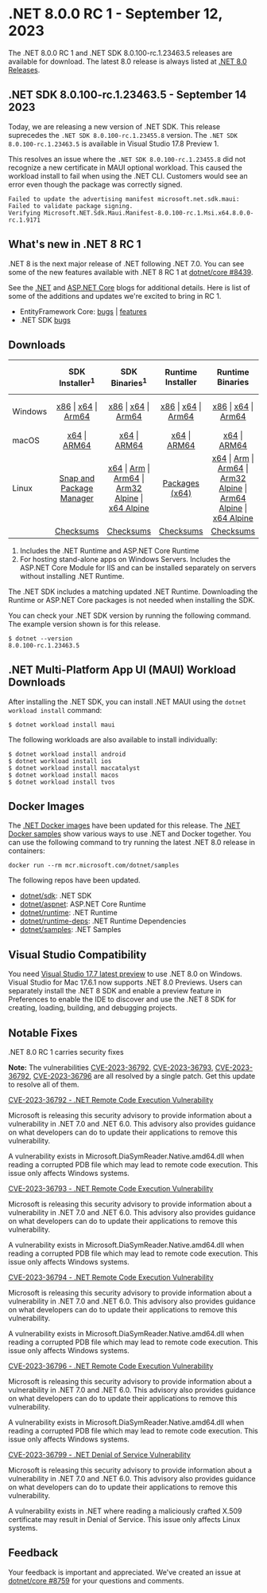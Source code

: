 # .NET 8.0.0 RC 1 - September 12, 2023

The .NET 8.0.0 RC 1 and .NET SDK 8.0.100-rc.1.23463.5 releases are available for download. The latest 8.0 release is always listed at [.NET 8.0 Releases](../README.md).

## .NET SDK 8.0.100-rc.1.23463.5 - September 14 2023

Today, we are releasing a new version of .NET SDK. This release suprecedes the `.NET SDK 8.0.100-rc.1.23455.8` version. The  `.NET SDK 8.0.100-rc.1.23463.5` is available in Visual Studio 17.8 Preview 1.

This resolves an issue where the `.NET SDK 8.0.100-rc.1.23455.8` did not recognize a new certificate in MAUI optional workload. This caused the workload install to fail when using the .NET CLI. Customers would see an error even though the package was correctly signed.

```
Failed to update the advertising manifest microsoft.net.sdk.maui: Failed to validate package signing.
Verifying Microsoft.NET.Sdk.Maui.Manifest-8.0.100-rc.1.Msi.x64.8.0.0-rc.1.9171
```


## What's new in .NET 8 RC 1

.NET 8 is the next major release of .NET following .NET 7.0. You can see some of the new features available with .NET 8 RC 1 at [dotnet/core #8439](https://github.com/dotnet/core/issues/8439).

See the [.NET][dotnet-blog] and [ASP.NET Core][aspnet-blog] blogs for additional details.
Here is list of some of the additions and updates we're excited to bring in RC 1.

* EntityFramework Core: [bugs][ef_bugs] | [features][ef_features]
* .NET SDK [bugs][sdk_bugs]


## Downloads

|           | SDK Installer<sup>1</sup>                        | SDK Binaries<sup>1</sup>                 | Runtime Installer                                        | Runtime Binaries                                 | ASP.NET Core Runtime           |Windows Desktop Runtime          |
| --------- | :------------------------------------------:     | :----------------------:                 | :---------------------------:                            | :-------------------------:                      | :-----------------:            | :-----------------:            |
| Windows   | [x86][dotnet-sdk-win-x86.exe] \| [x64][dotnet-sdk-win-x64.exe] \| [Arm64][dotnet-sdk-win-arm64.exe] | [x86][dotnet-sdk-win-x86.zip] \| [x64][dotnet-sdk-win-x64.zip] \|  [Arm64][dotnet-sdk-win-arm64.zip] | [x86][dotnet-runtime-win-x86.exe] \| [x64][dotnet-runtime-win-x64.exe] \| [Arm64][dotnet-runtime-win-arm64.exe] | [x86][dotnet-runtime-win-x86.zip] \| [x64][dotnet-runtime-win-x64.zip] \| [Arm64][dotnet-runtime-win-arm64.zip] | [x86][aspnetcore-runtime-win-x86.exe] \| [x64][aspnetcore-runtime-win-x64.exe] \|<br/> [Hosting Bundle][dotnet-hosting-win.exe]<sup>2</sup> | [x86][windowsdesktop-runtime-win-x86.exe] \| [x64][windowsdesktop-runtime-win-x64.exe] \| [Arm64][windowsdesktop-runtime-win-arm64.exe] |
| macOS     | [x64][dotnet-sdk-osx-x64.pkg] \| [ARM64][dotnet-sdk-osx-arm64.pkg] | [x64][dotnet-sdk-osx-x64.tar.gz] \| [ARM64][dotnet-sdk-osx-arm64.tar.gz]  | [x64][dotnet-runtime-osx-x64.pkg] \| [ARM64][dotnet-runtime-osx-arm64.pkg] | [x64][dotnet-runtime-osx-x64.tar.gz] \| [ARM64][dotnet-runtime-osx-arm64.tar.gz]| [x64][aspnetcore-runtime-osx-x64.tar.gz] \| [ARM64][aspnetcore-runtime-osx-arm64.tar.gz] | - |<sup>1</sup>
| Linux     |  [Snap and Package Manager](../install-linux.md)  | [x64][dotnet-sdk-linux-x64.tar.gz] \| [Arm][dotnet-sdk-linux-arm.tar.gz]  \| [Arm64][dotnet-sdk-linux-arm64.tar.gz] \| [Arm32 Alpine][dotnet-sdk-linux-musl-arm.tar.gz]  \| [x64 Alpine][dotnet-sdk-linux-musl-x64.tar.gz] | [Packages (x64)][linux-packages] | [x64][dotnet-runtime-linux-x64.tar.gz] \| [Arm][dotnet-runtime-linux-arm.tar.gz] \| [Arm64][dotnet-runtime-linux-arm64.tar.gz] \| [Arm32 Alpine][dotnet-runtime-linux-musl-arm.tar.gz] \| [Arm64 Alpine][dotnet-runtime-linux-musl-arm64.tar.gz] \| [x64 Alpine][dotnet-runtime-linux-musl-x64.tar.gz]  | [x64][aspnetcore-runtime-linux-x64.tar.gz]<sup>1</sup>  \| [Arm][aspnetcore-runtime-linux-arm.tar.gz]<sup>1</sup> \| [Arm64][aspnetcore-runtime-linux-arm64.tar.gz]<sup>1</sup> \| [x64 Alpine][aspnetcore-runtime-linux-musl-x64.tar.gz] | - | <sup>1</sup> |
|  | [Checksums][checksums-sdk]                             | [Checksums][checksums-sdk]                                      | [Checksums][checksums-runtime]                             | [Checksums][checksums-runtime]  | [Checksums][checksums-runtime]  | [Checksums][checksums-runtime]


1. Includes the .NET Runtime and ASP.NET Core Runtime
2. For hosting stand-alone apps on Windows Servers. Includes the ASP.NET Core Module for IIS and can be installed separately on servers without installing .NET Runtime.


The .NET SDK includes a matching updated .NET Runtime. Downloading the Runtime or ASP.NET Core packages is not needed when installing the SDK.

You can check your .NET SDK version by running the following command. The example version shown is for this release.

```console
$ dotnet --version
8.0.100-rc.1.23463.5
```

## .NET Multi-Platform App UI (MAUI) Workload Downloads

 After installing the .NET SDK, you can install .NET MAUI using the `dotnet workload install` command:

 ```console
 $ dotnet workload install maui
 ```

 The following workloads are also available to install individually:

 ```console
 $ dotnet workload install android
 $ dotnet workload install ios
 $ dotnet workload install maccatalyst
 $ dotnet workload install macos
 $ dotnet workload install tvos
 ```

## Docker Images

The [.NET Docker images](https://hub.docker.com/_/microsoft-dotnet) have been updated for this release. The [.NET Docker samples](https://github.com/dotnet/dotnet-docker/blob/main/samples/README.md) show various ways to use .NET and Docker together. You can use the following command to try running the latest .NET 8.0 release in containers:

```console
docker run --rm mcr.microsoft.com/dotnet/samples
```

The following repos have been updated.

* [dotnet/sdk](https://github.com/dotnet/dotnet-docker/blob/main/README.sdk.md): .NET SDK
* [dotnet/aspnet](https://github.com/dotnet/dotnet-docker/blob/main/README.aspnet.md): ASP.NET Core Runtime
* [dotnet/runtime](https://github.com/dotnet/dotnet-docker/blob/main/README.runtime.md): .NET Runtime
* [dotnet/runtime-deps](https://github.com/dotnet/dotnet-docker/blob/main/README.runtime.md): .NET Runtime Dependencies
* [dotnet/samples](https://github.com/dotnet/dotnet-docker/blob/main/README.samples.md): .NET Samples

## Visual Studio Compatibility

You need [Visual Studio 17.7 latest preview](https://visualstudio.microsoft.com) to use .NET 8.0 on Windows. Visual Studio for Mac 17.6.1 now supports .NET 8.0 Previews. Users can separately install the .NET 8 SDK and enable a preview feature in Preferences to enable the IDE to discover and use the .NET 8 SDK for creating, loading, building, and debugging projects.

## Notable Fixes
.NET 8.0 RC 1 carries security fixes

**Note:** The vulnerabilities [CVE-2023-36792]( https://www.cve.org/CVERecord?id=CVE-2023-36792), [CVE-2023-36793]( https://www.cve.org/CVERecord?id=CVE-2023-36793), [CVE-2023-36792]( https://www.cve.org/CVERecord?id=CVE-2023-36794), [CVE-2023-36796]( https://www.cve.org/CVERecord?id=CVE-2023-36796) are all resolved by a single patch. Get this update to resolve all of them.

[CVE-2023-36792 - .NET Remote Code Execution Vulnerability](https://msrc.microsoft.com/update-guide/vulnerability/CVE-2023-36792)

Microsoft is releasing this security advisory to provide information about a vulnerability in .NET 7.0 and .NET 6.0. This advisory also provides guidance on what developers can do to update their applications to remove this vulnerability.

A vulnerability exists in Microsoft.DiaSymReader.Native.amd64.dll when reading a corrupted PDB file which may lead to remote code execution. This issue only affects Windows systems.

[CVE-2023-36793 - .NET Remote Code Execution Vulnerability](https://msrc.microsoft.com/update-guide/vulnerability/CVE-2023-36793)

Microsoft is releasing this security advisory to provide information about a vulnerability in .NET 7.0 and .NET 6.0. This advisory also provides guidance on what developers can do to update their applications to remove this vulnerability.

A vulnerability exists in Microsoft.DiaSymReader.Native.amd64.dll when reading a corrupted PDB file which may lead to remote code execution. This issue only affects Windows systems.

[CVE-2023-36794 - .NET Remote Code Execution Vulnerability](https://msrc.microsoft.com/update-guide/vulnerability/CVE-2023-36794)

Microsoft is releasing this security advisory to provide information about a vulnerability in .NET 7.0 and .NET 6.0. This advisory also provides guidance on what developers can do to update their applications to remove this vulnerability.

A vulnerability exists in Microsoft.DiaSymReader.Native.amd64.dll when reading a corrupted PDB file which may lead to remote code execution. This issue only affects Windows systems.

[CVE-2023-36796 - .NET Remote Code Execution Vulnerability](https://msrc.microsoft.com/update-guide/vulnerability/CVE-2023-36796)

Microsoft is releasing this security advisory to provide information about a vulnerability in .NET 7.0 and .NET 6.0. This advisory also provides guidance on what developers can do to update their applications to remove this vulnerability.

A vulnerability exists in Microsoft.DiaSymReader.Native.amd64.dll when reading a corrupted PDB file which may lead to remote code execution. This issue only affects Windows systems.

[CVE-2023-36799 - .NET Denial of Service Vulnerability](https://msrc.microsoft.com/update-guide/vulnerability/CVE-2023-36799)

Microsoft is releasing this security advisory to provide information about a vulnerability in .NET 7.0 and .NET 6.0. This advisory also provides guidance on what developers can do to update their applications to remove this vulnerability.

A vulnerability exists in .NET where reading a maliciously crafted X.509 certificate may result in Denial of Service. This issue only affects Linux systems.

## Feedback

Your feedback is important and appreciated. We've created an issue at [dotnet/core #8759](https://github.com/dotnet/core/issues/8759) for your questions and comments.

[blob-runtime]: https://dotnetcli.blob.core.windows.net/dotnet/Runtime/
[blob-sdk]: https://dotnetcli.blob.core.windows.net/dotnet/Sdk/
[release-notes]: https://github.com/dotnet/core/blob/main/release-notes/8.0/preview/8.0.0-rc.1.md

[checksums-runtime]: https://dotnetcli.blob.core.windows.net/dotnet/checksums/8.0.0-rc.1-sha.txt
[checksums-sdk]: https://dotnetcli.blob.core.windows.net/dotnet/checksums/8.0.0-rc.1-sha.txt

[linux-install]: https://learn.microsoft.com/dotnet/core/install/linux
[linux-setup]: https://github.com/dotnet/core/blob/main/Documentation/linux-setup.md

[dotnet-blog]:  https://devblogs.microsoft.com/dotnet/announcing-dotnet-8-rc1
[aspnet-blog]: https://devblogs.microsoft.com/dotnet/asp-net-core-updates-in-dotnet-8-rc-1/
[ef-blog]: https://devblogs.microsoft.com/dotnet/announcing-ef8-rc-1/
[ef_bugs]: https://github.com/dotnet/efcore/issues?q=is%3Aissue+milestone%3A8.0.0-rc1+is%3Aclosed+label%3Atype-bug
[ef_features]: https://github.com/dotnet/efcore/issues?q=is%3Aissue+milestone%3A8.0.0-rc1+is%3Aclosed+label%3Atype-enhancement

[aspnet_bugs]: https://github.com/aspnet/AspNetCore/issues?q=is%3Aissue+milestone%3A8.0.0-rc1+label%3ADone+label%3Abug
[aspnet_features]: https://github.com/aspnet/AspNetCore/issues?q=is%3Aissue+milestone%3A8.0.0-rc1+label%3ADone+label%3Aenhancement
[runtime_bugs]: https://github.com/dotnet/runtime/issues?utf8=%E2%9C%93&q=is%3Aissue+milestone%3A8.0+label%3Abug+
[runtime_features]: https://github.com/dotnet/runtime/issues?q=is%3Aissue+milestone%3A8.0+label%3Aenhancement

[sdk_bugs]: https://github.com/dotnet/sdk/issues?q=is%3Aissue+is%3Aclosed+milestone%3A8.0.1xx
[linux-packages]: ../install-linux.md

[//]: # ( Runtime 8.0.0-rc.1.23419.4)
[dotnet-runtime-linux-arm.tar.gz]: https://download.visualstudio.microsoft.com/download/pr/46cc97e9-6e4f-49d3-b986-756a60997c54/6f02c425dc3e3985f648cfd2c50188a3/dotnet-runtime-8.0.0-rc.1.23419.4-linux-arm.tar.gz
[dotnet-runtime-linux-arm64.tar.gz]: https://download.visualstudio.microsoft.com/download/pr/78e40734-8864-48f7-8c03-971ee500d93a/4b2fd807bb790d9ac3cd8585ff8cb6ad/dotnet-runtime-8.0.0-rc.1.23419.4-linux-arm64.tar.gz
[dotnet-runtime-linux-musl-arm.tar.gz]: https://download.visualstudio.microsoft.com/download/pr/96aedec8-279d-4eac-85bb-f9eef088d86a/d1de434b0542a30960fc9dd9fde08767/dotnet-runtime-8.0.0-rc.1.23419.4-linux-musl-arm.tar.gz
[dotnet-runtime-linux-musl-arm64.tar.gz]: https://download.visualstudio.microsoft.com/download/pr/9506a479-dc4f-4cad-a087-045ab50a0891/39ed2fe9839c4483e9eab9d9a13906a0/dotnet-runtime-8.0.0-rc.1.23419.4-linux-musl-arm64.tar.gz
[dotnet-runtime-linux-musl-x64.tar.gz]: https://download.visualstudio.microsoft.com/download/pr/13fa250c-d408-4ee2-8e65-e7150017187c/5c3cad1abf8fb67b7b42b000c75dc5c9/dotnet-runtime-8.0.0-rc.1.23419.4-linux-musl-x64.tar.gz
[dotnet-runtime-linux-x64.tar.gz]: https://download.visualstudio.microsoft.com/download/pr/8cac1522-acbe-4052-9f6a-19341a8f9dae/1cf1396b382e22cb1ba21a27f3b79725/dotnet-runtime-8.0.0-rc.1.23419.4-linux-x64.tar.gz
[dotnet-runtime-osx-arm64.pkg]: https://download.visualstudio.microsoft.com/download/pr/d96533ea-069f-4e74-8831-6a84fa91a0df/cb2ce1df9164639d3d2587af1f90364d/dotnet-runtime-8.0.0-rc.1.23419.4-osx-arm64.pkg
[dotnet-runtime-osx-arm64.tar.gz]: https://download.visualstudio.microsoft.com/download/pr/59ecb50d-0abc-4bd1-ae81-8a252027d3e0/43ed857eea3316732b1a5cb0c68eaa50/dotnet-runtime-8.0.0-rc.1.23419.4-osx-arm64.tar.gz
[dotnet-runtime-osx-x64.pkg]: https://download.visualstudio.microsoft.com/download/pr/518bdac4-3c24-48a9-9eeb-c0371683054a/68a5cff19edd10fa9f3136acd802b7dd/dotnet-runtime-8.0.0-rc.1.23419.4-osx-x64.pkg
[dotnet-runtime-osx-x64.tar.gz]: https://download.visualstudio.microsoft.com/download/pr/29e68c3a-f37a-4dea-b7dc-bb1890b28d48/3ee60668c4ccd17ea565d6c204ef1f64/dotnet-runtime-8.0.0-rc.1.23419.4-osx-x64.tar.gz
[dotnet-runtime-win-arm64.exe]: https://download.visualstudio.microsoft.com/download/pr/032d3a90-195e-41c0-b01f-1480455a832c/463589e60cba1a94e71d1ef24226292f/dotnet-runtime-8.0.0-rc.1.23419.4-win-arm64.exe
[dotnet-runtime-win-arm64.zip]: https://download.visualstudio.microsoft.com/download/pr/7f765a2c-2593-4ab6-aaaf-8545d0fac2d7/d09ada8628589ee5b13dd2ad5c9b23e0/dotnet-runtime-8.0.0-rc.1.23419.4-win-arm64.zip
[dotnet-runtime-win-x64.exe]: https://download.visualstudio.microsoft.com/download/pr/a51f4fa7-0daa-4cc4-9430-c09031f4e749/f3923dd69adaf62fa41b280d9ea108dd/dotnet-runtime-8.0.0-rc.1.23419.4-win-x64.exe
[dotnet-runtime-win-x64.zip]: https://download.visualstudio.microsoft.com/download/pr/7869bd18-4975-4847-b820-c70cdafd6a30/b60796da83cb525a3236d3c541834ed3/dotnet-runtime-8.0.0-rc.1.23419.4-win-x64.zip
[dotnet-runtime-win-x86.exe]: https://download.visualstudio.microsoft.com/download/pr/a20f1eb5-784a-4be9-85cd-8c0f25010396/d81f6e2678805a399d536e0260cb5c44/dotnet-runtime-8.0.0-rc.1.23419.4-win-x86.exe
[dotnet-runtime-win-x86.zip]: https://download.visualstudio.microsoft.com/download/pr/926c5740-b221-4bc5-bdfe-6296efc44f8c/12f6eedbd02415dd2beddf0d3c9db413/dotnet-runtime-8.0.0-rc.1.23419.4-win-x86.zip

[//]: # ( WindowsDesktop 8.0.0-rc.1.23420.5)
[windowsdesktop-runtime-win-arm64.exe]: https://download.visualstudio.microsoft.com/download/pr/3379e273-7ca5-44d2-af49-5b5a1c4f3cd2/4767fe6fb859d2d908c5f05fde99ed96/windowsdesktop-runtime-8.0.0-rc.1.23420.5-win-arm64.exe
[windowsdesktop-runtime-win-arm64.zip]: https://download.visualstudio.microsoft.com/download/pr/607f1b8e-fbf9-429f-9355-2763b5075921/cc879c3d434d02403e4733a7d569b78e/windowsdesktop-runtime-8.0.0-rc.1.23420.5-win-arm64.zip
[windowsdesktop-runtime-win-x64.exe]: https://download.visualstudio.microsoft.com/download/pr/3c2be57d-f02c-4317-a2cf-1d9ac406bfb8/3277392bf76f06d8cd597cdf8f124c4b/windowsdesktop-runtime-8.0.0-rc.1.23420.5-win-x64.exe
[windowsdesktop-runtime-win-x64.zip]: https://download.visualstudio.microsoft.com/download/pr/e51723e0-dc33-412d-8630-649d925a51fd/4b2952ea79a010ddfae7aac2fcf4aacd/windowsdesktop-runtime-8.0.0-rc.1.23420.5-win-x64.zip
[windowsdesktop-runtime-win-x86.exe]: https://download.visualstudio.microsoft.com/download/pr/3bacce43-d067-4abf-8ac8-15eeb144a104/23475f771b28a14e652657205b855ce7/windowsdesktop-runtime-8.0.0-rc.1.23420.5-win-x86.exe
[windowsdesktop-runtime-win-x86.zip]: https://download.visualstudio.microsoft.com/download/pr/fed1fa78-25fa-4d1f-ad10-273201758655/5165e6b754492f51aa2a4251d12db47b/windowsdesktop-runtime-8.0.0-rc.1.23420.5-win-x86.zip

[//]: # ( ASP 8.0.0-rc.1.23421.29)
[aspnetcore-runtime-linux-arm.tar.gz]: https://download.visualstudio.microsoft.com/download/pr/4c62796c-0c3c-480f-80a9-d73bd22195b2/ba7033a5b41a4476107c3bc1bdb542a7/aspnetcore-runtime-8.0.0-rc.1.23421.29-linux-arm.tar.gz
[aspnetcore-runtime-linux-arm64.tar.gz]: https://download.visualstudio.microsoft.com/download/pr/de4037e0-6e5e-4a40-9c83-555d30d9c21f/f607c58db3f81aea2c7e56b0ddbf9ac6/aspnetcore-runtime-8.0.0-rc.1.23421.29-linux-arm64.tar.gz
[aspnetcore-runtime-linux-musl-arm.tar.gz]: https://download.visualstudio.microsoft.com/download/pr/f9277f72-04fe-4193-9d82-2af1b44ca772/e18f57193e213422f9d1bf4df4083251/aspnetcore-runtime-8.0.0-rc.1.23421.29-linux-musl-arm.tar.gz
[aspnetcore-runtime-linux-musl-arm64.tar.gz]: https://download.visualstudio.microsoft.com/download/pr/5f345557-8a26-4bbf-93c2-739e29d344fc/a4aaacd6c4ad013fe05205fd5edb7180/aspnetcore-runtime-8.0.0-rc.1.23421.29-linux-musl-arm64.tar.gz
[aspnetcore-runtime-linux-musl-x64.tar.gz]: https://download.visualstudio.microsoft.com/download/pr/b9742940-bab3-48ef-ab4d-548b20c472ca/69df6711bbc7e31a8c67766a4fe5c439/aspnetcore-runtime-8.0.0-rc.1.23421.29-linux-musl-x64.tar.gz
[aspnetcore-runtime-linux-x64.tar.gz]: https://download.visualstudio.microsoft.com/download/pr/02f4c6c2-c137-448d-a189-9ee3a3f6f99f/192f2c750089fa0194f04f5a805bd21e/aspnetcore-runtime-8.0.0-rc.1.23421.29-linux-x64.tar.gz
[aspnetcore-runtime-osx-arm64.tar.gz]: https://download.visualstudio.microsoft.com/download/pr/6dbd02b7-f3e8-46b5-a3e9-ea482762a02d/430b0d87ec687b4a9968ca143ea95789/aspnetcore-runtime-8.0.0-rc.1.23421.29-osx-arm64.tar.gz
[aspnetcore-runtime-osx-x64.tar.gz]: https://download.visualstudio.microsoft.com/download/pr/c3612fc1-f335-4b1c-a08a-08267100ff43/dd06c8e7021c27becdfed27838be253f/aspnetcore-runtime-8.0.0-rc.1.23421.29-osx-x64.tar.gz
[aspnetcore-runtime-win-arm64.zip]: https://download.visualstudio.microsoft.com/download/pr/38aa13dc-0e8f-4b3f-92f6-493947c4fd7e/d540b05184fc7f1185923570ebf49028/aspnetcore-runtime-8.0.0-rc.1.23421.29-win-arm64.zip
[aspnetcore-runtime-win-x64.exe]: https://download.visualstudio.microsoft.com/download/pr/ef4ff8b6-87e5-44ef-8b34-89818d771aa8/b4fa0483c74ff540442431c5c8dfab2f/aspnetcore-runtime-8.0.0-rc.1.23421.29-win-x64.exe
[aspnetcore-runtime-win-x64.zip]: https://download.visualstudio.microsoft.com/download/pr/d8548d19-54e2-4976-a299-453b542fa67b/1741ac8a590e7c01326732d26d55db7b/aspnetcore-runtime-8.0.0-rc.1.23421.29-win-x64.zip
[aspnetcore-runtime-win-x86.exe]: https://download.visualstudio.microsoft.com/download/pr/1c20bfad-70d4-4be3-be55-48ae3e64e8b6/d2cfb42f9753a6a2e7f033e197125608/aspnetcore-runtime-8.0.0-rc.1.23421.29-win-x86.exe
[aspnetcore-runtime-win-x86.zip]: https://download.visualstudio.microsoft.com/download/pr/68aca5b8-95ef-4ce3-9a1c-f93728b4a968/fca35b660c324cc23421129234ecfb9c/aspnetcore-runtime-8.0.0-rc.1.23421.29-win-x86.zip
[aspnetcore-runtime-composite-linux-arm.tar.gz]: https://download.visualstudio.microsoft.com/download/pr/823bdee6-9769-41e1-92a7-5ddd21c557df/ba4611686601ec4658f3305787bf7613/aspnetcore-runtime-composite-8.0.0-rc.1.23421.29-linux-arm.tar.gz
[aspnetcore-runtime-composite-linux-arm64.tar.gz]: https://download.visualstudio.microsoft.com/download/pr/cf6dcaee-57ac-4d16-bf3d-ed6f68f1632b/a503511af3d1f2225a05d9106fce137d/aspnetcore-runtime-composite-8.0.0-rc.1.23421.29-linux-arm64.tar.gz
[aspnetcore-runtime-composite-linux-musl-arm.tar.gz]: https://download.visualstudio.microsoft.com/download/pr/4309967b-8503-455c-b9f2-c803f50ebda7/866093d5f30a08587a212e642629c712/aspnetcore-runtime-composite-8.0.0-rc.1.23421.29-linux-musl-arm.tar.gz
[aspnetcore-runtime-composite-linux-musl-arm64.tar.gz]: https://download.visualstudio.microsoft.com/download/pr/a591f1a4-a753-496e-b5a8-0250fbaf3e7e/171349f17490817a2f016553c2935c59/aspnetcore-runtime-composite-8.0.0-rc.1.23421.29-linux-musl-arm64.tar.gz
[aspnetcore-runtime-composite-linux-musl-x64.tar.gz]: https://download.visualstudio.microsoft.com/download/pr/729aab99-04e0-45d7-b978-f42cbab521f5/9cffda818eaea6ef5bd567f239a66cd7/aspnetcore-runtime-composite-8.0.0-rc.1.23421.29-linux-musl-x64.tar.gz
[aspnetcore-runtime-composite-linux-x64.tar.gz]: https://download.visualstudio.microsoft.com/download/pr/f54be620-7d5c-4d45-8457-8d55c71084e5/7ce19748b32677132fbd69e3a601f318/aspnetcore-runtime-composite-8.0.0-rc.1.23421.29-linux-x64.tar.gz
[dotnet-hosting-win.exe]: https://download.visualstudio.microsoft.com/download/pr/f6fcf7ad-2ae2-4b26-97be-bfaff4e6d873/4005d9603269b7266bd156ad1393475c/dotnet-hosting-8.0.0-rc.1.23421.29-win.exe

[//]: # ( SDK 8.0.100-rc.1.23463.5)
[dotnet-sdk-linux-arm.tar.gz]: https://download.visualstudio.microsoft.com/download/pr/d6eef49a-f74b-4c48-a8c9-51e09fc39bea/6822a9284fdd487f01b9a5cc90b00d68/dotnet-sdk-8.0.100-rc.1.23463.5-linux-arm.tar.gz
[dotnet-sdk-linux-arm64.tar.gz]: https://download.visualstudio.microsoft.com/download/pr/46cee660-92b3-4b07-9082-a397866c909f/c708a7d23c446fbc63b2a70b86c5fe29/dotnet-sdk-8.0.100-rc.1.23463.5-linux-arm64.tar.gz
[dotnet-sdk-linux-musl-arm.tar.gz]: https://download.visualstudio.microsoft.com/download/pr/6d879005-a221-4c89-bf1c-ba2119f54f91/2dbd97e8001df539c7635c8f36bda621/dotnet-sdk-8.0.100-rc.1.23463.5-linux-musl-arm.tar.gz
[dotnet-sdk-linux-musl-arm64.tar.gz]: https://download.visualstudio.microsoft.com/download/pr/3e0f9465-fa71-45f8-a8ce-75052931ed32/096aa561e8374b3c9dfb3ddf7623484a/dotnet-sdk-8.0.100-rc.1.23463.5-linux-musl-arm64.tar.gz
[dotnet-sdk-linux-musl-x64.tar.gz]: https://download.visualstudio.microsoft.com/download/pr/d6758898-f104-4fb4-8b46-67803e0882ef/069c803d74cadc9369d8f1d9c6a6c0b5/dotnet-sdk-8.0.100-rc.1.23463.5-linux-musl-x64.tar.gz
[dotnet-sdk-linux-x64.tar.gz]: https://download.visualstudio.microsoft.com/download/pr/764f2fec-710d-490d-a341-88636bce1a8d/35fc13fc20161a7d196200d9c2c6a8f0/dotnet-sdk-8.0.100-rc.1.23463.5-linux-x64.tar.gz
[dotnet-sdk-osx-arm64.pkg]: https://download.visualstudio.microsoft.com/download/pr/030ab62d-61c2-4f8f-bcec-ee45837f7df0/f69ba0e33588a4fa6a41e7b56cd52654/dotnet-sdk-8.0.100-rc.1.23463.5-osx-arm64.pkg
[dotnet-sdk-osx-arm64.tar.gz]: https://download.visualstudio.microsoft.com/download/pr/9dbb7558-b41d-4e07-986c-65bc76ea6df6/962f24b52a00209464f4d3e9d6f4334c/dotnet-sdk-8.0.100-rc.1.23463.5-osx-arm64.tar.gz
[dotnet-sdk-osx-x64.pkg]: https://download.visualstudio.microsoft.com/download/pr/a1c8239d-f1fd-4b47-be6b-e07217068e46/78337c7ab38ad4cf0f4ed2db5f7ebe66/dotnet-sdk-8.0.100-rc.1.23463.5-osx-x64.pkg
[dotnet-sdk-osx-x64.tar.gz]: https://download.visualstudio.microsoft.com/download/pr/207ba9ff-0f08-4766-bf0e-91e4add99dc7/7270b0ff0340f435b984cf2116558374/dotnet-sdk-8.0.100-rc.1.23463.5-osx-x64.tar.gz
[dotnet-sdk-win-arm64.exe]: https://download.visualstudio.microsoft.com/download/pr/1171f406-75b3-4970-8c83-f1b2a1922d33/5f59c61ba38b6c224f73fc9263c23e77/dotnet-sdk-8.0.100-rc.1.23463.5-win-arm64.exe
[dotnet-sdk-win-arm64.zip]: https://download.visualstudio.microsoft.com/download/pr/edbfe0e9-875f-4aed-bd96-abc303c8e45b/a273f39fcb9b813af24e928c114b01a7/dotnet-sdk-8.0.100-rc.1.23463.5-win-arm64.zip
[dotnet-sdk-win-x64.exe]: https://download.visualstudio.microsoft.com/download/pr/60e99454-eb0c-4ec3-b258-836171b3e053/52ff90f9b31b6bb4a77200216694b03d/dotnet-sdk-8.0.100-rc.1.23463.5-win-x64.exe
[dotnet-sdk-win-x64.zip]: https://download.visualstudio.microsoft.com/download/pr/577fe112-f607-4ab3-abbc-8be20c643c29/b51011ff804ad47051bd9d81c6e737c0/dotnet-sdk-8.0.100-rc.1.23463.5-win-x64.zip
[dotnet-sdk-win-x86.exe]: https://download.visualstudio.microsoft.com/download/pr/75343315-859e-46f6-a37f-e034773a5783/7b1d74087a336ab9fe3e56be7f013f8e/dotnet-sdk-8.0.100-rc.1.23463.5-win-x86.exe
[dotnet-sdk-win-x86.zip]: https://download.visualstudio.microsoft.com/download/pr/59243a79-5fbc-40b2-922e-d4fd81275d56/e630a061711891740fe397a291bcded7/dotnet-sdk-8.0.100-rc.1.23463.5-win-x86.zip


